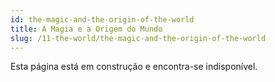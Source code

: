 ```yaml
---
id: the-magic-and-the-origin-of-the-world
title: A Magia e a Origem do Mundo
slug: /11-the-world/the-magic-and-the-origin-of-the-world
---
```


Esta página está em construção e encontra-se indisponível.
